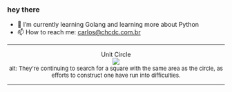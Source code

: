 ### hey there 

- :seedling: I’m currently learning Golang and learning more about Python
- :mailbox: How to reach me: carlos@chcdc.com.br


---


<!-- xkcd -->
<p align="center">Unit Circle</br><img src=https://imgs.xkcd.com/comics/unit_circle.png></br><font size =2>alt: They're continuing to search for a square with the same area as the circle, as efforts to construct one have run into difficulties.</br></font></p></table></p> 


<!-- xkcd -->
---
